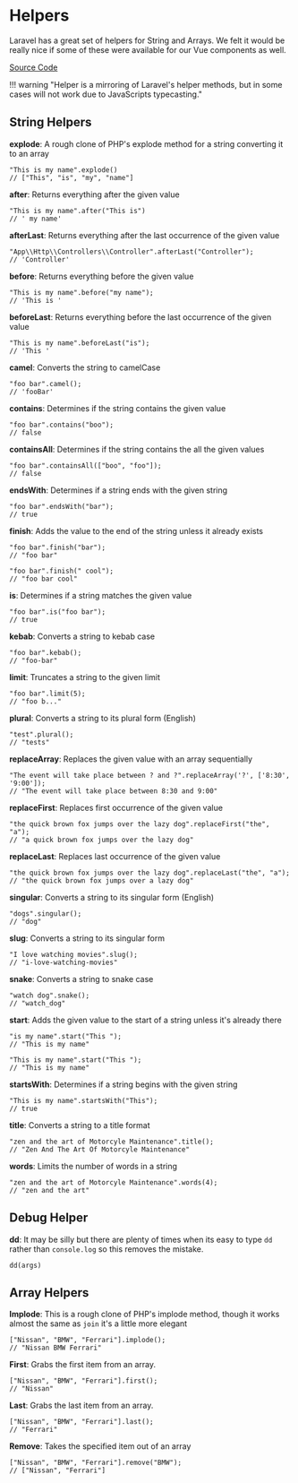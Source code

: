 # Helpers

Laravel has a great set of helpers for String and Arrays. We felt it would be really nice if some of these were available for our Vue components as well.

[Source Code](https://github.com/grafiteinc/helpers)

!!! warning "Helper is a mirroring of Laravel's helper methods, but in some cases will not work due to JavaScripts typecasting."

## String Helpers

**explode**: A rough clone of PHP's explode method for a string converting it to an array
```
"This is my name".explode()
// ["This", "is", "my", "name"]
```

**after**: Returns everything after the given value
```
"This is my name".after("This is")
// ' my name'
```

**afterLast**: Returns everything after the last occurrence of the given value
```
"App\\Http\\Controllers\\Controller".afterLast("Controller");
// 'Controller'
```

**before**: Returns everything before the given value
```
"This is my name".before("my name");
// 'This is '
```

**beforeLast**: Returns everything before the last occurrence of the given value
```
"This is my name".beforeLast("is");
// 'This '
```

**camel**: Converts the string to camelCase
```
"foo bar".camel();
// 'fooBar'
```

**contains**: Determines if the string contains the given value
```
"foo bar".contains("boo");
// false
```

**containsAll**: Determines if the string contains the all the given values
```
"foo bar".containsAll(["boo", "foo"]);
// false
```

**endsWith**: Determines if a string ends with the given string
```
"foo bar".endsWith("bar");
// true
```

**finish**: Adds the value to the end of the string unless it already exists
```
"foo bar".finish("bar");
// "foo bar"

"foo bar".finish(" cool");
// "foo bar cool"
```

**is**: Determines if a string matches the given value
```
"foo bar".is("foo bar");
// true
```

**kebab**: Converts a string to kebab case
```
"foo bar".kebab();
// "foo-bar"
```

**limit**: Truncates a string to the given limit
```
"foo bar".limit(5);
// "foo b..."
```

**plural**: Converts a string to its plural form (English)
```
"test".plural();
// "tests"
```

**replaceArray**: Replaces the given value with an array sequentially
```
"The event will take place between ? and ?".replaceArray('?', ['8:30', '9:00']);
// "The event will take place between 8:30 and 9:00"
```

**replaceFirst**: Replaces first occurrence of the given value
```
"the quick brown fox jumps over the lazy dog".replaceFirst("the", "a");
// "a quick brown fox jumps over the lazy dog"
```

**replaceLast**: Replaces last occurrence of the given value
```
"the quick brown fox jumps over the lazy dog".replaceLast("the", "a");
// "the quick brown fox jumps over a lazy dog"
```

**singular**: Converts a string to its singular form (English)
```
"dogs".singular();
// "dog"
```

**slug**: Converts a string to its singular form
```
"I love watching movies".slug();
// "i-love-watching-movies"
```

**snake**: Converts a string to snake case
```
"watch dog".snake();
// "watch_dog"
```

**start**: Adds the given value to the start of a string unless it's already there
```
"is my name".start("This ");
// "This is my name"
```

```
"This is my name".start("This ");
// "This is my name"
```

**startsWith**: Determines if a string begins with the given string
```
"This is my name".startsWith("This");
// true
```

**title**: Converts a string to a title format
```
"zen and the art of Motorcyle Maintenance".title();
// "Zen And The Art Of Motorcyle Maintenance"
```

**words**: Limits the number of words in a string
```
"zen and the art of Motorcyle Maintenance".words(4);
// "zen and the art"
```

## Debug Helper

**dd**: It may be silly but there are plenty of times when its easy to type `dd` rather than `console.log` so this removes the mistake.
```
dd(args)
```

## Array Helpers

**Implode**: This is a rough clone of PHP's implode method, though it works almost the same as `join` it's a little more elegant
```
["Nissan", "BMW", "Ferrari"].implode();
// "Nissan BMW Ferrari"
```

**First**: Grabs the first item from an array.
```
["Nissan", "BMW", "Ferrari"].first();
// "Nissan"
```

**Last**: Grabs the last item from an array.
```
["Nissan", "BMW", "Ferrari"].last();
// "Ferrari"
```

**Remove**: Takes the specified item out of an array
```
["Nissan", "BMW", "Ferrari"].remove("BMW");
// ["Nissan", "Ferrari"]
```

